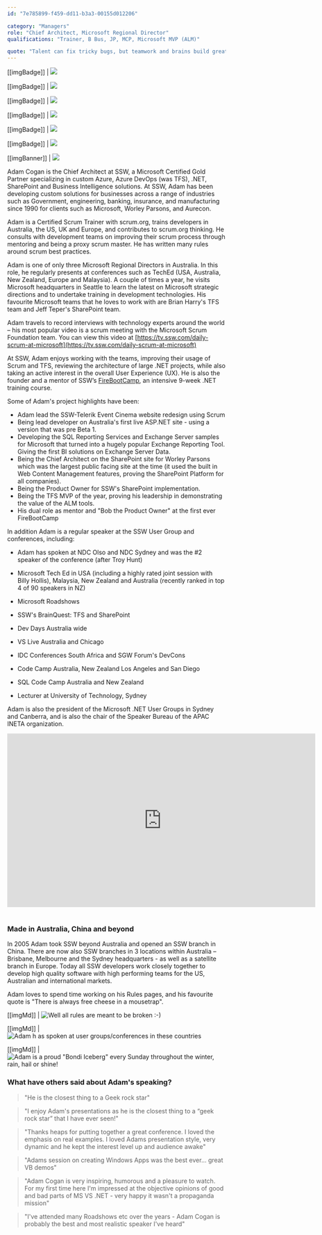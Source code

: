 ```yaml
---
id: "7e785899-f459-dd11-b3a3-00155d012206"

category: "Managers"
role: "Chief Architect, Microsoft Regional Director"
qualifications: "Trainer, B Bus, JP, MCP, Microsoft MVP (ALM)"

quote: "Talent can fix tricky bugs, but teamwork and brains build great software. "
---
```


[[imgBadge]]
| ![](../badges/Certification-microsoft-professional.jpg)

[[imgBadge]]
| ![](../badges/Certification-microsoft-regional-director.png)

[[imgBadge]]
| ![](../badges/Certification-scrumalliance-trainer.png)

[[imgBadge]]
| ![](../badges/Certification-scrumorg-master-1.png)

[[imgBadge]]
| ![](../badges/Certification-scrumorg-developer.png)

[[imgBadge]]
| ![](../badges/Certification-scrumorg-trainer.png)

[[imgBanner]]
| ![](../badges/Business-microsoft-azure-devops-banner.png)

Adam Cogan is the Chief Architect at SSW, a Microsoft Certified Gold Partner specializing in custom Azure, Azure DevOps (was TFS), .NET, SharePoint and Business Intelligence solutions. At SSW, Adam has been developing custom solutions for businesses across a range of industries such as Government, engineering, banking, insurance, and manufacturing since 1990 for clients such as Microsoft, Worley Parsons, and Aurecon.

Adam is a Certified Scrum Trainer with scrum.org, trains developers in Australia, the US, UK and Europe, and contributes to scrum.org thinking. He consults with development teams on improving their scrum process through mentoring and being a proxy scrum master. He has written many rules around scrum best practices.

Adam is one of only three Microsoft Regional Directors in Australia. In this role, he regularly presents at conferences such as TechEd (USA, Australia, New Zealand, Europe and Malaysia). A couple of times a year, he visits Microsoft headquarters in Seattle to learn the latest on Microsoft strategic directions and to undertake training in development technologies. His favourite Microsoft teams that he loves to work with are Brian Harry's TFS team and Jeff Teper's SharePoint team.

Adam travels to record interviews with technology experts around the world – his most popular video is a scrum meeting with the Microsoft Scrum Foundation team. You can view this video at [https://tv.ssw.com/daily-scrum-at-microsoft](https://tv.ssw.com/daily-scrum-at-microsoft)

At SSW, Adam enjoys working with the teams, improving their usage of Scrum and TFS, reviewing the architecture of large .NET projects, while also taking an active interest in the overall User Experience (UX). He is also the founder and a mentor of SSW’s [FireBootCamp](https://firebootcamp.com), an intensive 9-week .NET training course.

Some of Adam's project highlights have been:

- Adam lead the SSW-Telerik Event Cinema website redesign using Scrum
- Being lead developer on Australia's first live ASP.NET site - using a version that was pre Beta 1.
- Developing the SQL Reporting Services and Exchange Server samples for Microsoft that turned into a hugely popular Exchange Reporting Tool. Giving the first BI solutions on Exchange Server Data.
- Being the Chief Architect on the SharePoint site for Worley Parsons which was the largest public facing site at the time (it used the built in Web Content Management features, proving the SharePoint Platform for all companies).
- Being the Product Owner for SSW's SharePoint implementation.
- Being the TFS MVP of the year, proving his leadership in demonstrating the value of the ALM tools.
- His dual role as mentor and "Bob the Product Owner" at the first ever FireBootCamp

In addition Adam is a regular speaker at the SSW User Group and conferences, including:

- Adam has spoken at NDC Olso and NDC Sydney and was the #2 speaker of the conference (after Troy Hunt)

- Microsoft Tech Ed in USA (including a highly rated joint session with Billy Hollis), Malaysia, New Zealand and Australia (recently ranked in top 4 of 90 speakers in NZ)
- Microsoft Roadshows
- SSW's BrainQuest: TFS and SharePoint
- Dev Days Australia wide
- VS Live Australia and Chicago
- IDC Conferences South Africa and SGW Forum's DevCons
- Code Camp Australia, New Zealand Los Angeles and San Diego
- SQL Code Camp Australia and New Zealand
- Lecturer at University of Technology, Sydney

Adam is also the president of the Microsoft .NET User Groups in Sydney and Canberra, and is also the chair of the Speaker Bureau of the APAC INETA organization.

<iframe width="710" height="400" src="https://www.youtube.com/embed/0gSgpzmbrBM" frameborder="0"></iframe> 

### Made in Australia, China and beyond

In 2005 Adam took SSW beyond Australia and opened an SSW branch in China. There are now also SSW branches in 3 locations within Australia – Brisbane, Melbourne and the Sydney headquarters - as well as a satellite branch in Europe. Today all SSW developers work closely together to develop high quality software with high performing teams for the US, Australian and international markets.

Adam loves to spend time working on his Rules pages, and his favourite quote is "There is always free cheese in a mousetrap".

[[imgMd]]
| ![Well all rules are meant to be broken :-)](./Images/Bio/figureMouse.jpg)

[[imgMd]]
| ![Adam h as spoken at user groups/conferences in these countries](./Images/Bio/figureMap.jpg)

[[imgMd]]
| ![Adam is a proud "Bondi Iceberg" every Sunday throughout the winter, rain, hail or shine!](./Images/Bio/figureIce.jpg)

### What have others said about Adam's speaking?

> "He is the closest thing to a Geek rock star"

> "I enjoy Adam's presentations as he is the closest thing to a “geek rock star” that I have ever seen!"

> "Thanks heaps for putting together a great conference. I loved the emphasis on real examples. I loved Adams presentation style, very dynamic and he kept the interest level up and audience awake"

> "Adams session on creating Windows Apps was the best ever… great VB demos"

> "Adam Cogan is very inspiring, humorous and a pleasure to watch. For my first time here I'm impressed at the objective opinions of good and bad parts of MS VS .NET - very happy it wasn't a propaganda mission"

> "I've attended many Roadshows etc over the years - Adam Cogan is probably the best and most realistic speaker I've heard"
